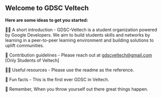 ## Welcome to GDSC Veltech

**Here are some ideas to get you started:**

🙋‍♀️ A short introduction - GDSC-Veltech is a student organization powered by Google Developers. We aim to build students skills and networks by learning in a peer-to-peer learning environment and building solutions to uplift communities.

🌈 Contribution guidelines - Please reach out at gdscveltech@gmail.com [Only Students of Veltech]

👩‍💻 Useful resources - Please use the readme as the reference.

🍿 Fun facts - This is the first ever GDSC in Veltech.

🧙 Remember, When you throw yourself out there great things happen.
